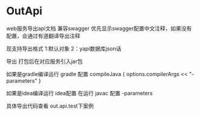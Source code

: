 # OutApi
web服务导出api文档
兼容swagger  优先显示swagger配置中文注释，如果没有配置，会通过有道翻译导出注释

现支持导出格式
1:默认对象
2：yapi数据库json话

导出
打包后在对应服务引入jar包

如果是gradle编译运行
gradle 配置
compileJava {
    options.compilerArgs << "-parameters"
}

如果是idea编译运行
idea配置
在运行 javac 配置  -parameters

具体导出代码查看 out.api.test下案例




